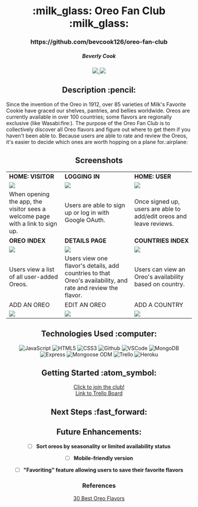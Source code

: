 <div align ="center">
<h1>:milk_glass: Oreo Fan Club :milk_glass:</h1>
<h3>https://github.com/bevcook126/oreo-fan-club</h3>
<h5>Beverly Cook</h5>
<a href="https://www.linkedin.com/in/beverly-cook-093625153/" target="_blank">
      <img src="https://img.shields.io/badge/-LinkedIn-blue?style=flat&logo=Linkedin&logoColor=white">
   </a> 
<a href="mailto:bevcook126@gmail.com" target="_blank">
      <img src="https://img.shields.io/badge/-Gmail-c14438?style=flat&logo=Gmail&logoColor=white">
   </a>
</a>
</div>

<div align = center><h2>Description :pencil:</h2></div>
Since the invention of the Oreo in 1912, over 85 varieties of Milk's Favorite Cookie have graced our shelves, pantries, and bellies worldwide. Oreos are currently available in over 100 countries; some flavors are regionally exclusive (like Wasabi:fire:). The purpose of the Oreo Fan Club is to collectively discover all Oreo flavors and figure out where to get them if you haven't been able to. Because users are able to rate and review the Oreos, it's easier to decide which ones are worth hopping on a plane for.:airplane:

<div align = center><h2>Screenshots</h2><div>

|  |  |  |
|---|---|---|
| **HOME: VISITOR** | **LOGGING IN** | **HOME: USER** |
| <img src="https://i.imgur.com/N1XCUdp.png"> | <img src="https://i.imgur.com/6pJ1oaa.png"> | <img src="https://i.imgur.com/Q55hEjk.png"> |
| When opening the app, the visitor sees a welcome page with a link to sign up. | Users are able to sign up or log in with Google OAuth. | Once signed up, users are able to add/edit oreos and leave reviews. |
| **OREO INDEX** | **DETAILS PAGE** | **COUNTRIES INDEX** |
| <img src="https://i.imgur.com/yKV0wvM.png"> | <img src="https://i.imgur.com/GAfP8Wt.png"> | <img src="https://i.imgur.com/P71C48M.png"> |
| Users view a list of all user-added Oreos. | Users view one flavor's details, add countries to that Oreo's availability, and rate and review the flavor. | Users can view an Oreo's availability based on country. |
| ADD AN OREO | EDIT AN OREO | ADD A COUNTRY |
| <img src="https://i.imgur.com/6qgkOqv.png"> | <img src="https://i.imgur.com/f5wNAZz.png"> | <img src="https://i.imgur.com/Yxu4O1G.png"><br> |



<div align = center><h2>Technologies Used :computer:</h2></div>

![JavaScript](https://img.shields.io/badge/-JavaScript-333?style=flat&logo=javascript)
![HTML5](https://img.shields.io/badge/-HTML5-333?style=flat&logo=html5)
![CSS3](https://img.shields.io/badge/-CSS-333?style=flat&logo=css3)
![Github](https://img.shields.io/badge/-GitHub-333?style=flat&logo=github)
![VSCode](https://img.shields.io/badge/-VS_Code-333?style=flat&logo=visualstudio)
![MongoDB](https://img.shields.io/badge/-MongoDB-333?style=flat&logo=mongodb)
![Express](https://img.shields.io/badge/-Express-333?style=flat&logo=express)
![Mongoose ODM](https://img.shields.io/badge/-Mongoose_ODM-333?style=flat&logo=mongodb)
![Trello](https://img.shields.io/badge/-Trello-333?style=flat&logo=trello)
![Heroku](https://img.shields.io/badge/-Heroku-333?style=flat&logo=heroku)


<div align = center><h2>Getting Started :atom_symbol:</h2></div>

[Click to join the club!](https://oreo-fan-club.herokuapp.com/)<br>
[Link to Trello Board](https://trello.com/b/uwxkp1hv/p2)<br>


<div align = center><h2>Next Steps :fast_forward:</h2></div>

## Future Enhancements:

- [ ] **Sort oreos by seasonality or limited availability status**

- [ ] **Mobile-friendly version**

- [ ] **"Favoriting" feature allowing users to save their favorite flavors**


### References

[30 Best Oreo Flavors](https://www.delish.com/food-news/g26783387/best-oreo-flavors/)

</div>